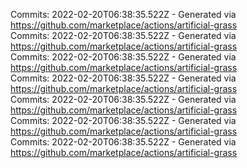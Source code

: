 Commits: 2022-02-20T06:38:35.522Z - Generated via https://github.com/marketplace/actions/artificial-grass
<br>
Commits: 2022-02-20T06:38:35.522Z - Generated via https://github.com/marketplace/actions/artificial-grass
<br>
Commits: 2022-02-20T06:38:35.522Z - Generated via https://github.com/marketplace/actions/artificial-grass
<br>
Commits: 2022-02-20T06:38:35.522Z - Generated via https://github.com/marketplace/actions/artificial-grass
<br>
Commits: 2022-02-20T06:38:35.522Z - Generated via https://github.com/marketplace/actions/artificial-grass
<br>
Commits: 2022-02-20T06:38:35.522Z - Generated via https://github.com/marketplace/actions/artificial-grass
<br>
Commits: 2022-02-20T06:38:35.522Z - Generated via https://github.com/marketplace/actions/artificial-grass
<br>
